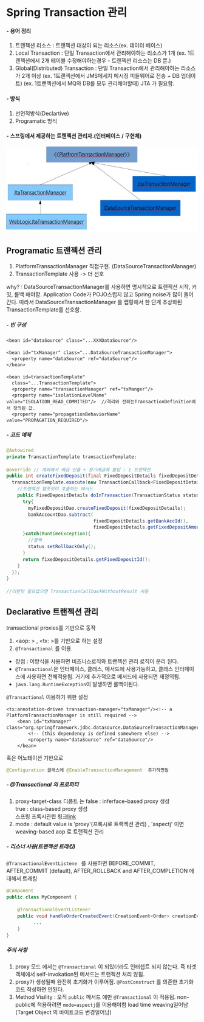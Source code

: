 # Spring Transaction 관리

#### - 용어 정리
  1. 트랜젝션 리소스 : 트랜젝션 대상이 되는 리소스(ex. 데이터 베이스)
  2. Local Transaction : 단일 Transaction에서 관리해야하는 리소스가 1개
    (ex. 1트랜젝션에서 2개 테이블 수정해야하는경우 - 트랜젝션 리소스는 DB 뿐.)
  3. Global(Distributed) Transaction : 단일 Transaction에서 관리해야하는 리소스가 2개 이상
    (ex. 1트랜젝션에서 JMS메세지 메시징 미들웨어로 전송 + DB 업데이트)
    (ex. 1트랜젝션에서 MQ와 DB를 모두 관리해야할때)
    JTA 가 필요함.


#### - 방식
  1. 선언적방식(Declartive)
  2. Programatic 방식


#### - 스프링에서 제공하는 트랜젝션 관리자.(인터페이스 / 구현체)
  <img src='./txManagers.png'>


## Programatic 트랜젝션 관리
1. PlatformTransactionManager 직접구현. (DataSourceTransactionManager)
2. TransactionTemplate 사용 -> 더 선호


why? : DataSourceTransactionManager를 사용하면 명시적으로 트랜젝션 시작, 커밋, 롤백 해야함. Application Code가 POJO스럽지 않고 Spring noise가 많이 들어간다.
따라서 DataSourceTransactionManager 를 랩핑해서 한 단계 추상화된 TransactionTemplate를 선호함.


##### - 빈 구성  

```
<bean id="dataSource" class="...XXXDataSource"/>

<bean id="txManager" class="...DataSourceTransactionManager">
  <property name="dataSource" ref="dataSource"/>
</bean>

<bean id=transactionTemplate"
  class="...TransactionTemplate">
  <property name="transactionManager" ref="txManger"/>
  <property name="isolationLevelName" value="ISOLATION_READ_COMMITED"/>  //격리와 전파는TransactionDefinition에서 정의된 값.
  <property name="propagationBehaviorName" value="PROPAGATION_REQUIRED"/>
```

##### - 코드 예제  
```java
@Autowired
private TransactionTemplate transactionTemplate;

@override // 계죄에서 예금 인출 + 정기예금에 불입 : 1 트랜텍션
public int createFixedDeposit(final FixedDepositDetails fixedDepositDetails){
  transactionTemplate.execute(new TransactionCallback<FixedDepositDetails>(){
    //트랜젝션 템픗릿이 호출하는 메서드
    public FixedDepositDetails doInTransaction(TransactionStatus status){
      try{
        myFixedDepositDao.createFixedDeposit(fixedDepositDetails);
        bankAccountDao.subtract(
                                fixedDepositDetails.getBankAccId(),
                                fixedDepositDetails.getFixedDepositAmount());
      }catch(RuntimeException){
        //롤백
        status.setRollbackOnly();
      }
      return fixedDepositDetails.getFixedDepositId();
    }
  });
}

//리턴밧 필요없으면 TransactionCallbackWithoutResult 사용
```


## Declarative 트랜젝션 관리
transactional proxies를 기반으로 동작
1. <aop: >  , <tx: >를 기반으로 하는 설정
2. ```@Transactional``` 를 이용.
 - 장점 : 이방식을 사용하면 비즈니스로직와 트랜젝션 관리 로직이 분리 된다.
 - ```@Transactional```은 인터페이스, 클래스, 메서드에 사용가능하고, 클래스 인터페이스에 사용하면 전체적용됨.
      거기에 추가적으로 메서드에 사용되면 재정의됨.
 - ```java.lang.RuntimeException```이 발생하면 롤백이된다.


 ```@Transactional``` 이용하기 위한 설정
```
<tx:annotation-driven transaction-manager="txManager"/><!-- a PlatformTransactionManager is still required -->
    <bean id="txManager" class="org.springframework.jdbc.datasource.DataSourceTransactionManager">
        <!-- (this dependency is defined somewhere else) -->
        <property name="dataSource" ref="dataSource"/>
    </bean>
```
혹은 어노테이션 기반으로
```java
@Configuration 클래스에 @EnableTransactionManagement  추가하면됨
```

##### - @Transactional 의 프로퍼티
  1. proxy-target-class
    디폼트 는 false : inferface-based proxy 생성  
             true : class-based proxy 생성  
             스프링 프록시관련 링크[link](http://docs.spring.io/spring-framework/docs/4.2.x/spring-framework-reference/html/aop.html#aop-proxying)
  2. mode : default value is 'proxy'(프록시로 트랙젝션 관리) , 'aspectj' 이면 weaving-based aop 로 트랜젝션 관리


##### - 리스너 사용(트랜젝션 트래킹)
```@TransactionalEventListene ``` 를 사용하면
BEFORE_COMMIT, AFTER_COMMIT (default), AFTER_ROLLBACK and AFTER_COMPLETION
에 대해서 트래킹  

```java
@Component
public class MyComponent {

    @TransactionalEventListener
    public void handleOrderCreatedEvent(CreationEvent<Order> creationEvent) {
          ...
    }
}
```

##### 주의 사항
1. proxy 모드 에서는 ```@Transactional``` 이 되있더라도 인터셉트 되지 않는다. 즉 타겟 객체에서 self-invokation된 메서드는 트랜젝션 처리 않됨.
2. proxy가 생성될때 완전히 초기화가 이루어짐. ```@PostConstruct``` 를 의존한 초기화 코드 작성하면 안된다.
3. Method Visility : 오직 ```public``` 메서드 에만 ```@Transactional``` 이 적용됨. non-public에 적용하려면 ```mode=aspectj```를 이용해야함 load time weaving일어남 (Target Object 의 바이트코드 변경일어남)
